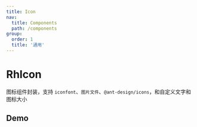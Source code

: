 ```yaml
---
title: Icon
nav:
  title: Components
  path: /components
group:
  order: 1
  title: '通用'
---
```


# RhIcon

图标组件封装，支持 `iconfont`、`图片文件`、`@ant-design/icons`，和自定义文字和图标大小

## Demo

<code src="./demo.tsx"/>

<API/>
